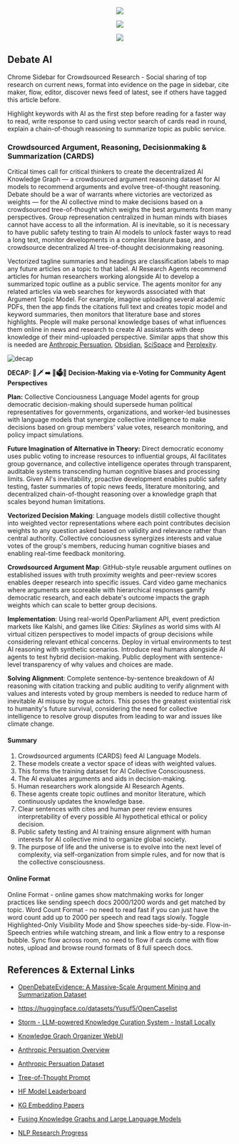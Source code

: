 <p align="center">
    <img src="https://i.imgur.com/WmP38jg.png"  > 
</p>
<p align="center">
<a href="https://matrix.to/#/#arguflow-general:matrix.zerodao.gg">
    <img src="https://img.shields.io/badge/matrix-join-purple?style=flat&logo=matrix&logocolor=white" />
</a>
</p>
<p align="center">
<a href="https://chromewebstore.google.com/detail/debate-timer-chrome-mobil/noecbaibfhbmpapofcdkgchfifmoinfj">
<img src="https://storage.googleapis.com/web-dev-uploads/image/WlD8wC6g8khYWPJUsQceQkhXSlv1/tbyBjqi7Zu733AAKA5n4.png" />
</a>
</p>

## Debate AI

Chrome Sidebar for Crowdsourced Research - Social sharing of top research on current news, format into evidence on the page in sidebar, cite maker, flow, editor, discover news feed of latest, see if others have tagged this article before.  

Highlight keywords with AI as the first step before reading for a faster way to read, write response to card using vector search of cards read in round, explain a chain-of-though reasoning to summarize topic as public service.


### Crowdsourced Argument, Reasoning, Decisionmaking & Summarization (CARDS)

Critical times call for critical thinkers to create the decentralized AI Knowledge Graph — a crowdsourced argument reasoning dataset for AI models to recommend arguments and evolve tree-of-thought reasoning. Debate should be a war of warrants where victories are vectorized as weights — for the AI collective mind to make  decisions based on a crowdsourced tree-of-thought which weighs the best arguments from many perspectives. Group represenation centralized in human minds with biases cannot have access to all the information.  AI is inevitable, so it is necessary to have public safety testing to train AI models to unlock faster ways to read a long text, monitor developments in a complex literature base, and crowdsource decentralized  AI tree-of-thought decisionmaking reasoning.

Vectorized tagline summaries and headings are classification labels to map any future articles on a topic to that label.  AI Research Agents recommend articles for human researchers working alongside AI to develop a summarized topic outline as a public service. The agents monitor for any related articles via web searches for keywords associated with that Argument Topic Model. For example, imagine uploading several academic PDFs, then the app finds the citations full text and creates topic model and keyword summaries, then  monitors that literature base and stores highlights. People will make personal knowledge bases of what influences them online in news and research to create AI assistants with deep knowledge of their mind-uploaded perspective. Similar apps that show this is needed are [Anthropic Persuation](https://www.anthropic.com/research/measuring-model-persuasiveness), [Obsidian](https://obsidian.md/), [SciSpace](https://typeset.io/questions/gptq-vs-awq-vs-gguf-which-is-better-sv0i4q0ha8) and [Perplexity](https://perplexity.ai).



![decap](https://i.imgur.com/PT6zct0.png)



**DECAP:   👑🗡️ ➡️ 👥🗳️🤖 Decision-Making via e-Voting for Community Agent Perspectives**

**Plan:**  Collective Conciousness Language Model agents for group  democratic decision-making should supersede human political representatives for governments, organizations, and worker-led businesses with language models that synergize collective intelligence to make decisions based on group members' value votes, research monitoring, and  policy impact simulations.

**Future Imagination of Alternative in Theory:**
 Direct democratic economy uses public voting to increase resources to influential groups, AI facilitates group governance, and collective intelligence operates through transparent, auditable systems transcending human cognitive biases and processing limits. Given AI's inevitability, proactive development enables public safety testing, faster summaries of topic news feeds, literature monitoring, and decentralized chain-of-thought reasoning over a knowledge graph that scales beyond human limitations.





**Vectorized Decision Making**: Language models distill collective thought into weighted vector representations where each point contributes decision weights to any question asked based on validity and relevance rather than central authority. Collective conciousness synergizes interests and value votes of the group's members, reducing human cognitive biases and enabling real-time feedback monitoring.


**Crowdsourced Argument Map**: GitHub-style reusable argument outlines on established issues with truth proximity weights and peer-review scores enables deeper  research into specific issues. Card video game mechanics where arguments are scoreable with hierarchical responses gamify democratic research, and each debate's outcome impacts the graph weights which can scale to better group decisions.

**Implementation**: Using real-world OpenParliament API, event prediction markets like Kalshi, and games like _Cities: Skylines_ as world sims with AI virtual citizen perspectives to model impacts of group decisions while considering relevant  ethical concerns.
Deploy in virtual environments to test AI reasoning with synthetic scenarios. Introduce real humans alongside AI agents to test hybrid decision-making. Public deployment with sentence-level transparency of why values and choices are made.

**Solving Alignment**: Complete sentence-by-sentence breakdown of AI reasoning with citation tracking and public auditing to verify alignment with values and interests voted by group members is needed to reduce harm of inevitable AI misuse by rogue actors. This poses the greatest existential risk to humanity's future survival, considering the need for collective intelligence  to resolve group disputes from leading to war and issues like climate change.












#### Summary 
1. Crowdsourced arguments (CARDS) feed AI Language Models.
2. These models create a vector space of ideas with weighted values.
3. This forms the training dataset for AI Collective Consciousness.
4. The AI evaluates arguments and aids in decision-making.
5. Human researchers work alongside AI Research Agents.
6. These agents create topic outlines and monitor literature, which continuously updates the knowledge base.
7. Clear sentences with cites and human peer review ensures interpretability of every possible AI hypothetical ethical or policy decision.
8. Public safety testing and AI training ensure alignment with human interests for AI collective mind to organize global society.
9. The purpose of life and the universe is to evolve into the next level of complexity, via self-organization from simple rules, and for now that is the collective consciousness.


#### Online Format

Online Format - online games show matchmaking works for longer practices like sending speech docs 2000/1200 words and get matched by topic. Word Count Format - no need to read fast if you can just have the word count add up to 2000 per speech and read tags slowly. Toggle Highlighted-Only Visibility Mode and Show speeches side-by-side. Flow-in-Speech entries while watching stream, and link a flow entry to a response bubble. Sync flow across room, no need to flow if cards come with flow notes, upload and browse round formats of 8 full speech docs.



## References & External Links
- [OpenDebateEvidence: A Massive-Scale Argument Mining and Summarization Dataset](https://arxiv.org/abs/2406.14657)
- https://huggingface.co/datasets/Yusuf5/OpenCaselist

- [Storm - LLM-powered Knowledge Curation System - Install Locally](https://www.youtube.com/watch?v=11tq0DvIVcE)
- [Knowledge Graph Organizer WebUI](https://github.com/KnowledgeCanvas/knowledge?tab=readme-ov-file)
- [Anthropic Persuation Overview](https://www.anthropic.com/research/measuring-model-persuasiveness)
- [Anthropic Persuation Dataset](https://huggingface.co/datasets/Anthropic/persuasion)
- [Tree-of-Thought Prompt](https://github.com/princeton-nlp/tree-of-thought-llm)
- [HF Model Leaderboard](https://huggingface.co/spaces/mteb/leaderboard)
- [KG Embedding Papers](https://github.com/shaoxiongji/knowledge-graphs/blob/master/papers/KG-embedding.md)
- [Fusing Knowledge Graphs and Large Language Models](https://www.youtube.com/watch?v=RBKHLt3n9rM)
- [NLP Research Progress](https://github.com/sebastianruder/NLP-progress/)
